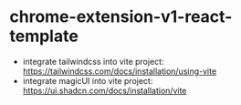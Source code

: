 # chrome-extension-v1-react-template

- integrate tailwindcss into vite project: https://tailwindcss.com/docs/installation/using-vite
- integrate magicUI into vite project: https://ui.shadcn.com/docs/installation/vite

